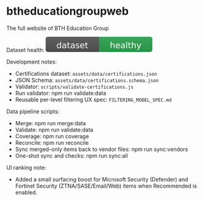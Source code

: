 # btheducationgroupweb

The full website of BTH Education Group

Dataset health: ![dataset](assets/badges/dataset-health.svg)

Development notes:
- Certifications dataset: `assets/data/certifications.json`
- JSON Schema: `assets/data/certifications.schema.json`
- Validator: `scripts/validate-certifications.js`
- Run validator: npm run validate:data
- Reusable per-level filtering UX spec: `FILTERING_MODEL_SPEC.md`

Data pipeline scripts:
- Merge: npm run merge:data
- Validate: npm run validate:data
- Coverage: npm run coverage
- Reconcile: npm run reconcile
- Sync merged-only items back to vendor files: npm run sync:vendors
- One-shot sync and checks: npm run sync:all

UI ranking note:
- Added a small surfacing boost for Microsoft Security (Defender) and Fortinet Security (ZTNA/SASE/Email/Web) items when Recommended is enabled.
